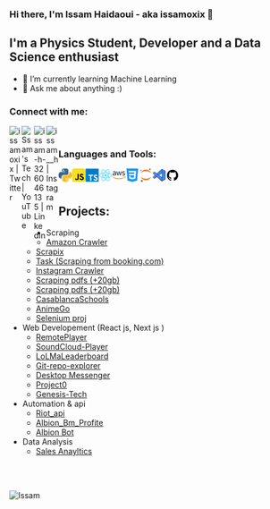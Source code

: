 ### Hi there, I'm Issam Haidaoui - aka issamoxix 👋

## I'm a Physics Student, Developer and a Data Science enthusiast 
- 🌱 I’m currently learning Machine Learning
- 💬 Ask me about anything :) 

### Connect with me:

[<img align="left" alt="issamoxix | Twitter" width="22px" src="https://cdn.jsdelivr.net/npm/simple-icons@v3/icons/twitter.svg" />][twitter]
[<img align="left" alt="Ssam's Tech | YouTube" width="22px" src="https://cdn.jsdelivr.net/npm/simple-icons@v3/icons/youtube.svg" />][youtube]
[<img align="left" alt="issam-h-326046135 | LinkedIn" width="22px" src="https://cdn.jsdelivr.net/npm/simple-icons@v3/icons/linkedin.svg" />][linkedin]
[<img align="left" alt="issam__h | Instagram" width="22px" src="https://cdn.jsdelivr.net/npm/simple-icons@v3/icons/instagram.svg" />][instagram]


</br>

### Languages and Tools:

<img align="left" alt="Python" width="24px" src="https://github.com/issamoxix/issamoxix/blob/master/icons/python.png" />
<img align="left" alt="Javascript" width="24px" src="https://github.com/issamoxix/issamoxix/blob/master/icons/javascript.png" />
<img align="left" alt="TypeScript" width="24px" src="https://github.com/issamoxix/issamoxix/blob/master/icons/typescript.png" />
<img align="left" alt="React" width="24px" src="https://github.com/issamoxix/issamoxix/blob/master/icons/react.png" />
<img align="left" alt="Aws" width="24px" src="https://github.com/issamoxix/issamoxix/blob/master/icons/aws.png" />
<img align="left" alt="Css" width="24px" src="https://github.com/issamoxix/issamoxix/blob/master/icons/css.png" />
<img align="left" alt="Jupyter" width="24px" src="https://github.com/issamoxix/issamoxix/blob/master/icons/jupyter.png" />
<img align="left" alt="VsCode" width="24px" src="https://github.com/issamoxix/issamoxix/blob/master/icons/vscode.png" />
<img align="left" alt="Github" width="24px" src="https://github.com/issamoxix/issamoxix/blob/master/icons/github.png" />


</br>
</br>

## Projects:
<ul>
  <li>Scraping 
  <ul>
    <li><a href="https://github.com/issamoxix/AmazonCrawler">Amazon Crawler</a> </li>
    <li> <a href="https://github.com/issamoxix/Scrapix">Scrapix</a> </li>
    <li> <a href="https://github.com/issamoxix/task1">Task (Scraping from booking.com)</a> </li>
    <li> <a href="https://github.com/issamoxix/insta_follower_tracker">Instagram Crawler</a> </li>
    <li> <a href="https://github.com/issamoxix/tdr">Scraping pdfs (+20gb)</a> </li>
    <li><a href="https://github.com/issamoxix/tdr">Scraping pdfs (+20gb)</a> </li>
    <li><a href="https://github.com/issamoxix/EcolePriveCasablanca">CasablancaSchools</a> </li>
    <li><a href="https://github.com/issamoxix/AnimeGo">AnimeGo</a></li>
    <li><a href="https://github.com/issamoxix/selenium">Selenium proj</a></li>
    </ul>
  </li> 
  <li>Web Developement (React js, Next js )
  <ul>
  <li><a href="https://github.com/issamoxix/RemotePlayer">RemotePlayer</a></li>
  <li><a href="https://github.com/issamoxix/SoundCloud-Player">SoundCloud-Player</a></li>
  <li><a href="https://github.com/issamoxix/LoLMaLeaderboard">LoLMaLeaderboard</a></li>
  <li><a href="https://github.com/issamoxix/git-repo-explorer">Git-repo-explorer</a></li>
  <li><a href="https://github.com/issamoxix/Desktop-Messanger">Desktop Messenger</a></li>
  <li><a href="https://github.com/issamoxix/Project0">Project0</a></li>
  <li><a href="https://github.com/issamoxix/Genesis-Tech">Genesis-Tech</a></li>
  </ul>
  </li>
  <li>Automation & api
  <ul>
  <li><a href="https://github.com/issamoxix/riot_api">Riot_api</a></li>
  <li><a href="https://github.com/issamoxix/albion_profite_checker">Albion_Bm_Profite</a></li>
  <li><a href="https://github.com/issamoxix/albion-auto-searh">Albion Bot</a></li>
  </ul>
  </li>
  <li>Data Analysis
  <ul>
  <li><a href="https://github.com/issamoxix/SalesAnalysis">Sales Anayltics</a></li>
  </ul>
  </li>
 </ul>

</br>
</br>

<!--
**issamoxix/issamoxix** is a ✨ _special_ ✨ repository because its `README.md` (this file) appears on your GitHub profile.

Here are some ideas to get you started:

- 🔭 I’m currently working on ...
- 🌱 I’m currently learning ...
- 👯 I’m looking to collaborate on ...
- 🤔 I’m looking for help with ...
- 💬 Ask me about ...
- 📫 How to reach me: ...
- 😄 Pronouns: ...
- ⚡ Fun fact: ...
-->
[twitter]: https://twitter.com/issamoxix
[youtube]: https://www.youtube.com/channel/UCuPmS__BowwnDTFkham4_bQ
[instagram]: https://www.instagram.com/issam__h/
[linkedin]: https://www.linkedin.com/in/issam-h-326046135/
![Issam](https://github-readme-stats.vercel.app/api?username=issamoxix&show_icons=true)

